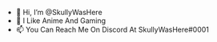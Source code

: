 - 👋 Hi, I’m @SkullyWasHere
- 👀 I Like Anime And Gaming
- 📫 You Can Reach Me On Discord At SkullyWasHere#0001
